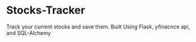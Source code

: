 # Stocks-Tracker
 Track your current stocks and save them. Built Using Flask, yfinacnce api, and SQL-Alchemy
